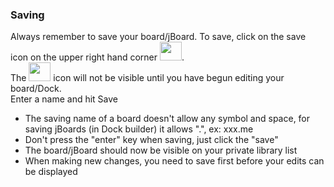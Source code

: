 ### Saving
Always remember to save your board/jBoard. To save, click on the save icon on the upper right hand corner <img src="https://i.imgur.com/TJUZUG1.png" width=35 height=30>. <br>
The <img src="https://i.imgur.com/TJUZUG1.png" width=35 height=30> icon will not be visible until you have begun editing your board/Dock. <br>
Enter a name and hit Save
* The saving name of a board doesn't allow any symbol and space, for saving jBoards (in Dock builder) it allows ".", ex: xxx.me
* Don't press the "enter" key when saving, just click the "save"
* The board/jBoard should now be visible on your private library list
* When making new changes, you need to save first before your edits can be displayed
